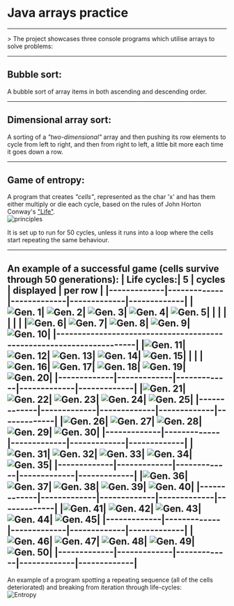 
# Java arrays practice
<hr>
> The project showcases three console programs which utilise arrays to solve problems: 
<hr>

## Bubble sort: 
A bubble sort of array items in both ascending and descending order. 
***

## Dimensional array sort:
A sorting of a _"two-dimensional"_ array and then pushing its row elements to cycle from left to right, and then from right to left, a little bit more each time it goes down a row. 
***

## Game of entropy: 
A program that creates _"cells"_, represented as the char 'x' and has them either multiply or die each cycle, based on the rules of John Horton Conway's ["Life"](https://en.wikipedia.org/wiki/Conway%27s_Game_of_Life#Rules "Link to the rules on Wikipedia"). <br/>
![principles](https://redcatlabs.com/2014-10-14_Reverse-GoL/img/2d_life_rules-736575_500x500.gif) <br/>

It is set up to run for 50 cycles, unless it runs into a loop where the cells start repeating the same behaviour. 

---- 
An example of a successful game (cells survive through 50 generations): 
| Life cycles:| 5           | cycles      | displayed   | per row     |
|-------------|-------------|-------------|-------------|-------------|
|![Gen. 1](https://github.com/JRybelis/SortingArrays/blob/master/img/Cycle1.png)| ![Gen. 2](https://github.com/JRybelis/SortingArrays/blob/master/img/Cycle2.png)| ![Gen. 3](https://github.com/JRybelis/SortingArrays/blob/master/img/Cycle3.png)| ![Gen. 4](https://github.com/JRybelis/SortingArrays/blob/master/img/Cycle4.png)| ![Gen. 5](https://github.com/JRybelis/SortingArrays/blob/master/img/Cycle5.png)|
|             |             |             |             |             |
|![Gen. 6](https://github.com/JRybelis/SortingArrays/blob/master/img/Cycle6.png)| ![Gen. 7](https://github.com/JRybelis/SortingArrays/blob/master/img/Cycle7.png)| ![Gen. 8](https://github.com/JRybelis/SortingArrays/blob/master/img/Cycle8.png)| ![Gen. 9](https://github.com/JRybelis/SortingArrays/blob/master/img/Cycle9.png)| ![Gen. 10](https://github.com/JRybelis/SortingArrays/blob/master/img/Cycle10.png)|
|---------------------------------------------------------------------|
|![Gen. 11](https://github.com/JRybelis/SortingArrays/blob/master/img/Cycle11.png)| ![Gen. 12](https://github.com/JRybelis/SortingArrays/blob/master/img/Cycle12.png)| ![Gen. 13](https://github.com/JRybelis/SortingArrays/blob/master/img/Cycle13.png)| ![Gen. 14](https://github.com/JRybelis/SortingArrays/blob/master/img/Cycle14.png)| ![Gen. 15](https://github.com/JRybelis/SortingArrays/blob/master/img/Cycle15.png)|
|                                                                     |
|![Gen. 16](https://github.com/JRybelis/SortingArrays/blob/master/img/Cycle16.png)| ![Gen. 17](https://github.com/JRybelis/SortingArrays/blob/master/img/Cycle17.png)| ![Gen. 18](https://github.com/JRybelis/SortingArrays/blob/master/img/Cycle18.png)| ![Gen. 19](https://github.com/JRybelis/SortingArrays/blob/master/img/Cycle19.png)| ![Gen. 20](https://github.com/JRybelis/SortingArrays/blob/master/img/Cycle20.png)|
|-------------|-------------|-------------|-------------|-------------|
|![Gen. 21](https://github.com/JRybelis/SortingArrays/blob/master/img/Cycle21.png)| ![Gen. 22](https://github.com/JRybelis/SortingArrays/blob/master/img/Cycle22.png)| ![Gen. 23](https://github.com/JRybelis/SortingArrays/blob/master/img/Cycle23.png)| ![Gen. 24](https://github.com/JRybelis/SortingArrays/blob/master/img/Cycle24.png)| ![Gen. 25](https://github.com/JRybelis/SortingArrays/blob/master/img/Cycle25.png)|
|-------------|-------------|-------------|-------------|-------------|
|![Gen. 26](https://github.com/JRybelis/SortingArrays/blob/master/img/Cycle26.png)| ![Gen. 27](https://github.com/JRybelis/SortingArrays/blob/master/img/Cycle27.png)| ![Gen. 28](https://github.com/JRybelis/SortingArrays/blob/master/img/Cycle28.png)| ![Gen. 29](https://github.com/JRybelis/SortingArrays/blob/master/img/Cycle29.png)| ![Gen. 30](https://github.com/JRybelis/SortingArrays/blob/master/img/Cycle30.png)|
|-------------|-------------|-------------|-------------|-------------|
|![Gen. 31](https://github.com/JRybelis/SortingArrays/blob/master/img/Cycle31.png)| ![Gen. 32](https://github.com/JRybelis/SortingArrays/blob/master/img/Cycle32.png)| ![Gen. 33](https://github.com/JRybelis/SortingArrays/blob/master/img/Cycle33.png)| ![Gen. 34](https://github.com/JRybelis/SortingArrays/blob/master/img/Cycle34.png)| ![Gen. 35](https://github.com/JRybelis/SortingArrays/blob/master/img/Cycle35.png)|
|-------------|-------------|-------------|-------------|-------------|
|![Gen. 36](https://github.com/JRybelis/SortingArrays/blob/master/img/Cycle36.png)| ![Gen. 37](https://github.com/JRybelis/SortingArrays/blob/master/img/Cycle37.png)| ![Gen. 38](https://github.com/JRybelis/SortingArrays/blob/master/img/Cycle38.png)| ![Gen. 39](https://github.com/JRybelis/SortingArrays/blob/master/img/Cycle39.png)| ![Gen. 40](https://github.com/JRybelis/SortingArrays/blob/master/img/Cycle40.png)|
|-------------|-------------|-------------|-------------|-------------|
|![Gen. 41](https://github.com/JRybelis/SortingArrays/blob/master/img/Cycle41.png)| ![Gen. 42](https://github.com/JRybelis/SortingArrays/blob/master/img/Cycle42.png)| ![Gen. 43](https://github.com/JRybelis/SortingArrays/blob/master/img/Cycle43.png)| ![Gen. 44](https://github.com/JRybelis/SortingArrays/blob/master/img/Cycle44.png)| ![Gen. 45](https://github.com/JRybelis/SortingArrays/blob/master/img/Cycle45.png)|
|-------------|-------------|-------------|-------------|-------------|
|![Gen. 46](https://github.com/JRybelis/SortingArrays/blob/master/img/Cycle46.png)| ![Gen. 47](https://github.com/JRybelis/SortingArrays/blob/master/img/Cycle47.png)| ![Gen. 48](https://github.com/JRybelis/SortingArrays/blob/master/img/Cycle48.png)| ![Gen. 49](https://github.com/JRybelis/SortingArrays/blob/master/img/Cycle49.png)| ![Gen. 50](https://github.com/JRybelis/SortingArrays/blob/master/img/Cycle50.png)|
|-------------|-------------|-------------|-------------|-------------|
<br/>
---
An example of a program spotting a repeating sequence (all of the cells deteriorated) and breaking from iteration through life-cycles:<br/>
![Entropy](https://github.com/JRybelis/SortingArrays/blob/master/img/BreakAtCycle20.png)
